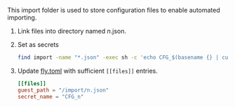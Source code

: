 This import folder is used to store configuration files to enable automated importing.

1. Link files into directory named *n*.json.
2. Set as secrets

    ```sh
    find import -name "*.json" -exec sh -c 'echo CFG_$(basename {} | cut -d. -f1)=$(base64 -i {})' \; | xargs fly secrets set
    ```

3. Update [fly.toml](../fly.toml) with sufficient `[[files]]` entries.

    ```toml
    [[files]]
    guest_path = "/import/n.json"
    secret_name = "CFG_n"
    ```
